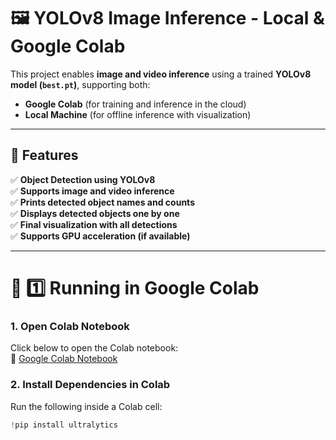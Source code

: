 # 🖼️ YOLOv8 Image Inference - Local & Google Colab

This project enables **image and video inference** using a trained **YOLOv8 model (`best.pt`)**, supporting both:
- **Google Colab** (for training and inference in the cloud)
- **Local Machine** (for offline inference with visualization)

---

## 🚀 Features
✅ **Object Detection using YOLOv8**  
✅ **Supports image and video inference**  
✅ **Prints detected object names and counts**  
✅ **Displays detected objects one by one**  
✅ **Final visualization with all detections**  
✅ **Supports GPU acceleration (if available)**  

---

# 📌 1️⃣ Running in Google Colab

### **1. Open Colab Notebook**
Click below to open the Colab notebook:  
🔗 [Google Colab Notebook](https://colab.research.google.com/drive/1AZLCdPf60LMeSlt2ztIW57B2jY6frVOz)

### **2. Install Dependencies in Colab**
Run the following inside a Colab cell:

```python
!pip install ultralytics

